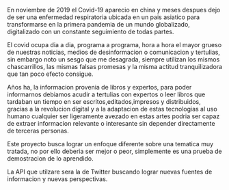 En noviembre de 2019 el Covid-19 aparecio en china y meses despues dejo de ser una enfermedad respiratoria ubicada en un pais asiatico para transformarse en la primera pandemia de un mundo globalizado, digitalizado con un constante seguimiento de todas partes.

El covid ocupa dia a dia, programa a programa, hora a hora el mayor grueso de nuestras noticias, medios de desinformacion o comunicacion y tertulias, sin embargo noto un sesgo que me desagrada, siempre utilizan los mismos chascarrillos, las mismas falsas promesas y la misma actitud tranquilizadora que tan poco efecto consigue.

Años ha, la informacion provenia de libros y expertos, para poder informarnos debiamos acudir a tertulias con expertos o leer libros que tardaban un tiempo en ser escritos,editados,impresos y distribuidos, gracias a la revolucion digital y a la adaptacion de estas tecnologias al uso humano cualquier ser ligeramente avezado en estas artes podria ser capaz de extraer informacion relevante o interesante sin depender directamente de terceras personas.

Este proyecto busca lograr un enfoque diferente sobre una tematica muy tratada, no por ello deberia ser mejor o peor, simplemente es una prueba de demostracion de lo aprendido.

La API que utilzare sera la de Twitter buscando lograr nuevas fuentes de informacion y nuevas perspectivas.

